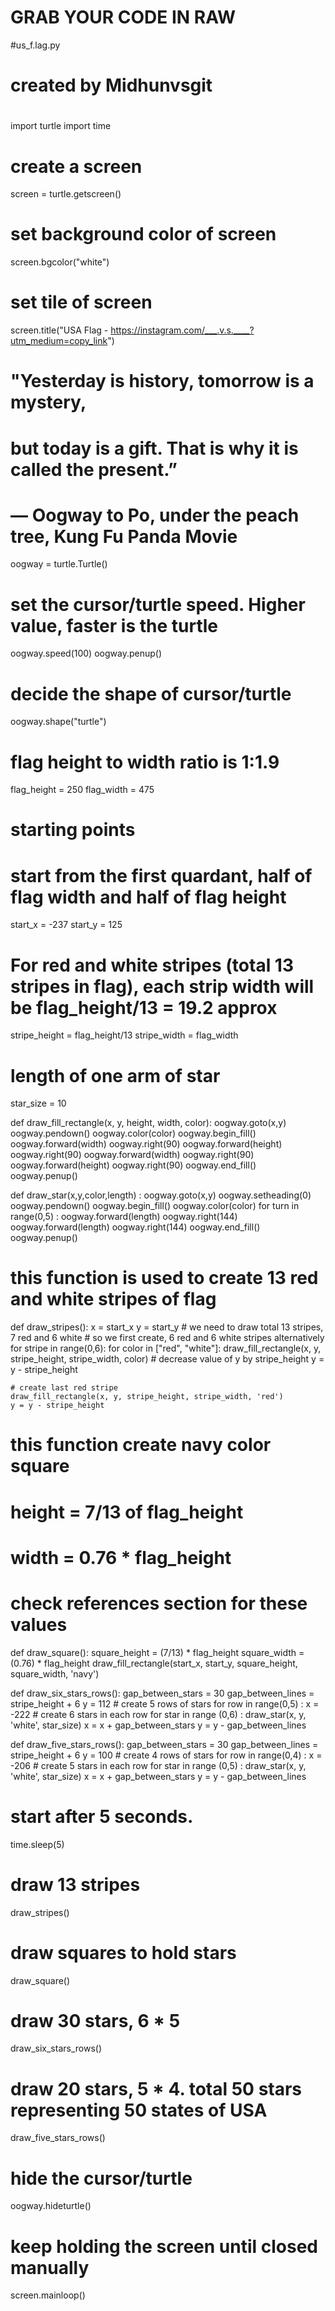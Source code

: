 # GRAB YOUR CODE IN RAW
#us_f.lag.py
#
# created by Midhunvsgit 
#


import turtle
import time

# create a screen
screen = turtle.getscreen()
# set background color of screen
screen.bgcolor("white")
# set tile of screen
screen.title("USA Flag - https://instagram.com/___.v.s.____?utm_medium=copy_link")
# "Yesterday is history, tomorrow is a mystery, 
# but today is a gift. That is why it is called the present.”
# — Oogway to Po, under the peach tree, Kung Fu Panda Movie
oogway = turtle.Turtle()
# set the cursor/turtle speed. Higher value, faster is the turtle
oogway.speed(100)
oogway.penup()
# decide the shape of cursor/turtle
oogway.shape("turtle")

# flag height to width ratio is 1:1.9
flag_height = 250
flag_width = 475

# starting points
# start from the first quardant, half of flag width and half of flag height
start_x = -237
start_y = 125

# For red and white stripes (total 13 stripes in flag), each strip width will be flag_height/13 = 19.2 approx
stripe_height = flag_height/13
stripe_width = flag_width

# length of one arm of star
star_size = 10


def draw_fill_rectangle(x, y, height, width, color):
    oogway.goto(x,y)
    oogway.pendown()
    oogway.color(color)
    oogway.begin_fill()
    oogway.forward(width)
    oogway.right(90)
    oogway.forward(height)
    oogway.right(90)
    oogway.forward(width)
    oogway.right(90)
    oogway.forward(height)
    oogway.right(90)
    oogway.end_fill()
    oogway.penup()

def draw_star(x,y,color,length) :
    oogway.goto(x,y)
    oogway.setheading(0)
    oogway.pendown()
    oogway.begin_fill()
    oogway.color(color)
    for turn in range(0,5) :
        oogway.forward(length)
        oogway.right(144)
        oogway.forward(length)
        oogway.right(144)
    oogway.end_fill()
    oogway.penup()


# this function is used to create 13 red and white stripes of flag
def draw_stripes():
    x = start_x
    y = start_y
    # we need to draw total 13 stripes, 7 red and 6 white
    # so we first create, 6 red and 6 white stripes alternatively    
    for stripe in range(0,6):
        for color in ["red", "white"]:
            draw_fill_rectangle(x, y, stripe_height, stripe_width, color)
            # decrease value of y by stripe_height
            y = y - stripe_height            

    # create last red stripe
    draw_fill_rectangle(x, y, stripe_height, stripe_width, 'red')
    y = y - stripe_height


# this function create navy color square
# height = 7/13 of flag_height
# width = 0.76 * flag_height
# check references section for these values
def draw_square():
    square_height = (7/13) * flag_height
    square_width = (0.76) * flag_height
    draw_fill_rectangle(start_x, start_y, square_height, square_width, 'navy')


def draw_six_stars_rows():
    gap_between_stars = 30
    gap_between_lines = stripe_height + 6
    y = 112
    # create 5 rows of stars
    for row in range(0,5) :
        x = -222
        # create 6 stars in each row
        for star in range (0,6) :
            draw_star(x, y, 'white', star_size)
            x = x + gap_between_stars
        y = y - gap_between_lines


def draw_five_stars_rows():
    gap_between_stars = 30
    gap_between_lines = stripe_height + 6
    y = 100
    # create 4 rows of stars
    for row in range(0,4) :
        x = -206
        # create 5 stars in each row
        for star in range (0,5) :
            draw_star(x, y, 'white', star_size)
            x = x + gap_between_stars
        y = y - gap_between_lines

# start after 5 seconds.
time.sleep(5)
# draw 13 stripes
draw_stripes()
# draw squares to hold stars
draw_square()
# draw 30 stars, 6 * 5
draw_six_stars_rows()
# draw 20 stars, 5 * 4. total 50 stars representing 50 states of USA
draw_five_stars_rows()
# hide the cursor/turtle
oogway.hideturtle()
# keep holding the screen until closed manually
screen.mainloop()
